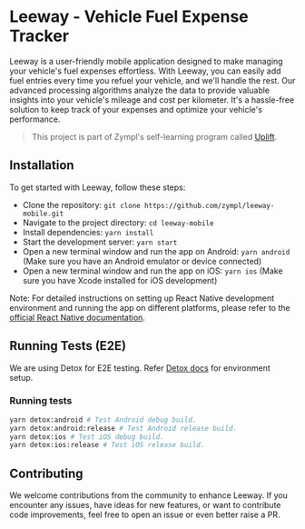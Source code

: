 # Leeway - Vehicle Fuel Expense Tracker
Leeway is a user-friendly mobile application designed to make managing your vehicle's fuel expenses effortless. With Leeway, you can easily add fuel entries every time you refuel your vehicle, and we'll handle the rest. Our advanced processing algorithms analyze the data to provide valuable insights into your vehicle's mileage and cost per kilometer. It's a hassle-free solution to keep track of your expenses and optimize your vehicle's performance.

> This project is part of Zympl's self-learning program called [Uplift](https://zympl-xyz.neetokb.com/articles/uplift).

## Installation
To get started with Leeway, follow these steps:

- Clone the repository: `git clone https://github.com/zympl/leeway-mobile.git`
- Navigate to the project directory: `cd leeway-mobile`
- Install dependencies: `yarn install`
- Start the development server: `yarn start`
- Open a new terminal window and run the app on Android: `yarn android` (Make sure you have an Android emulator or device connected)
- Open a new terminal window and run the app on iOS: `yarn ios` (Make sure you have Xcode installed for iOS development)

Note: For detailed instructions on setting up React Native development environment and running the app on different platforms, please refer to the [official React Native documentation](https://reactnative.dev/docs/environment-setup).

## Running Tests (E2E)
We are using Detox for E2E testing. Refer [Detox docs](https://wix.github.io/Detox/docs/introduction/getting-started) for environment setup.

### Running tests
```bash
yarn detox:android # Test Android debug build.
yarn detox:android:release # Test Android release build.
yarn detox:ios # Test iOS debug build.
yarn detox:ios:release # Test iOS release build.
```

## Contributing
We welcome contributions from the community to enhance Leeway. If you encounter any issues, have ideas for new features, or want to contribute code improvements, feel free to open an issue or even better raise a PR.
